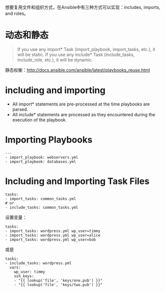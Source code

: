 想要复用文件和组织方式，在Ansible中有三种方式可以实现：includes, imports, and roles。

# 动态和静态

> If you use any import* Task (import_playbook, import_tasks, etc.), it will be static. If you use any include* Task (include_tasks, include_role, etc.), it will be dynamic.


静态权衡：http://docs.ansible.com/ansible/latest/playbooks_reuse.html

# including and importing

* All import* statements are pre-processed at the time playbooks are parsed.
* All include* statements are processed as they encountered during the execution of the playbook.

# Importing Playbooks

```
---
- import_playbook: webservers.yml
- import_playbook: databases.yml
```

# Including and Importing Task Files

```
tasks:
- import_tasks: common_tasks.yml
# or
- include_tasks: common_tasks.yml
```

设置变量：
```
tasks:
- import_tasks: wordpress.yml wp_user=timmy
- import_tasks: wordpress.yml wp_user=alice
- import_tasks: wordpress.yml wp_user=bob
```
或是
```
tasks:
- include_tasks: wordpress.yml
  vars:
    wp_user: timmy
    ssh_keys:
    - "{{ lookup('file', 'keys/one.pub') }}"
    - "{{ lookup('file', 'keys/two.pub') }}"
```

